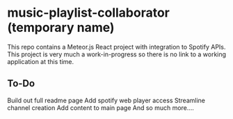 # music-playlist-collaborator (temporary name)
This repo contains a Meteor.js React project with integration to Spotify APIs.  This project is very much a work-in-progress so there is no link to a working application at this time.

## To-Do
Build out full readme page
Add spotify web player access
Streamline channel creation
Add content to main page
And so much more....
